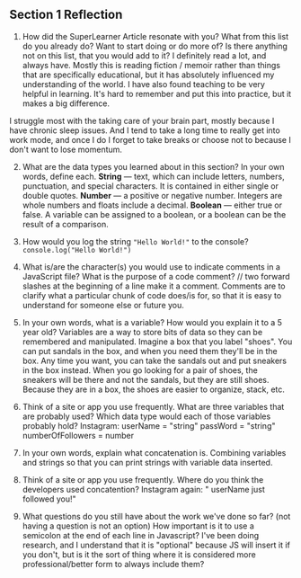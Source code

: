 ## Section 1 Reflection

1. How did the SuperLearner Article resonate with you? What from this list do you already do? Want to start doing or do more of? Is there anything not on this list, that you would add to it?
I definitely read a lot, and always have. Mostly this is reading fiction / memoir rather than things that are specifically educational, but it has absolutely influenced my understanding of the world.
I have also found teaching to be very helpful in learning. It's hard to remember and put this into practice, but it makes a big difference.

I struggle most with the taking care of your brain part, mostly because I have chronic sleep issues. And I tend to take a long time to really get into work mode, and once I do I forget to take breaks or choose not to because I don't want to lose momentum.

2. What are the data types you learned about in this section? In your own words, define each.
**String** — text, which can include letters, numbers, punctuation, and special characters. It is contained in either single or double quotes.
**Number** — a positive or negative number. Integers are whole numbers and floats include a decimal.
**Boolean** — either true or false. A variable can be assigned to a boolean, or a boolean can be the result of a comparison.

3. How would you log the string `"Hello World!"` to the console?
`console.log("Hello World!")`

4. What is/are the character(s) you would use to indicate comments in a JavaScript file? What is the purpose of a code comment?
// two forward slashes at the beginning of a line make it a comment. Comments are to clarify what a particular chunk of code does/is for, so that it is easy to understand for someone else or future you.

5. In your own words, what is a variable? How would you explain it to a 5 year old?
Variables are a way to store bits of data so they can be remembered and manipulated. Imagine a box that you label "shoes". You can put sandals in the box, and when you need them they'll be in the box. Any time you want, you can take the sandals out and put sneakers in the box instead. When you go looking for a pair of shoes, the sneakers will be there and not the sandals, but they are still shoes. Because they are in a box, the shoes are easier to organize, stack, etc.

6. Think of a site or app you use frequently. What are three variables that are probably used? Which data type would each of those variables probably hold?
Instagram:
userName = "string"
passWord = "string"
numberOfFollowers = number

7. In your own words, explain what concatenation is.
Combining variables and strings so that you can print strings with variable data inserted.

8. Think of a site or app you use frequently. Where do you think the developers used concatention?
Instagram again:
" userName just followed you!"

9. What questions do you still have about the work we've done so far? (not having a question is not an option)
How important is it to use a semicolon at the end of each line in Javascript? I've been doing research, and I understand that it is "optional" because JS will insert it if you don't, but is it the sort of thing where it is considered more professional/better form to always include them?
